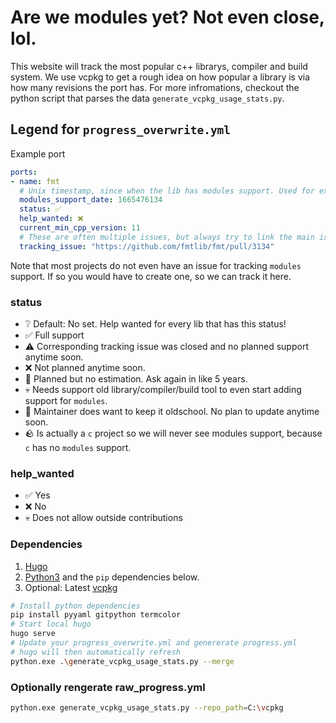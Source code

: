 # Are we modules yet? Not even close, lol.

This website will track the most popular c++ librarys, compiler and build system. We use vcpkg to get a rough idea on how popular a library is via how many revisions the port has. For more infromations, checkout the python script that parses the data `generate_vcpkg_usage_stats.py`.  



## Legend for `progress_overwrite.yml`

Example port 
``` yml
ports: 
- name: fmt
  # Unix timestamp, since when the lib has modules support. Used for extrapolating finish date
  modules_support_date: 1665476134 
  status: ✅
  help_wanted: ❌
  current_min_cpp_version: 11
  # These are often multiple issues, but always try to link the main issue
  tracking_issue: "https://github.com/fmtlib/fmt/pull/3134"
```

Note that most projects do not even have an issue for tracking `modules` support. If so you would have to create one, so we can track it here.

### status
- ❔ Default: No set. Help wanted for every lib that has this status!
- ✅ Full support
- ⚠️ Corresponding tracking issue was closed and no planned support anytime soon.
- ❌ Not planned anytime soon.
- 🐌 Planned but no estimation. Ask again in like 5 years.
- 💀  Needs support old library/compiler/build tool to even start adding support for `modules`.
- 🤡 Maintainer does want to keep it oldschool. No plan to update anytime soon.
- 🪨 Is actually a `c` project so we will never see modules support, because `c` has no `modules` support.

### help_wanted
- ✅ Yes
- ❌ No
- 💀 Does not allow outside contributions

### Dependencies
1. [Hugo](https://gohugo.io/)
1. [Python3](https://www.python.org/downloads/) and the `pip` dependencies below. 
1. Optional: Latest [vcpkg](https://github.com/microsoft/vcpkg)

```bash
# Install python dependencies
pip install pyyaml gitpython termcolor
# Start local hugo
hugo serve
# Update your progress_overwrite.yml and genererate progress.yml
# hugo will then automatically refresh
python.exe .\generate_vcpkg_usage_stats.py --merge
```

### Optionally rengerate raw_progress.yml
```bash
python.exe generate_vcpkg_usage_stats.py --repo_path=C:\vcpkg
```
